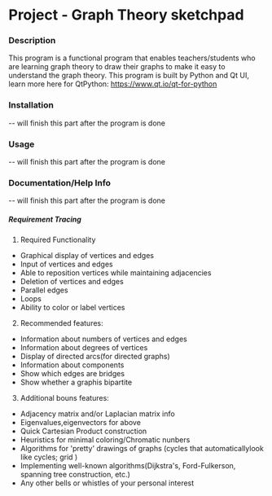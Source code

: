 # Project - Graph Theory sketchpad

### Description
This program is a functional program that enables teachers/students who are learning graph theory to draw their graphs to make it easy to understand the graph theory.
This program is built by Python and Qt UI, learn more here for QtPython:
https://www.qt.io/qt-for-python

### Installation 
-- will finish this part after the program is done

### Usage
-- will finish this part after the program is done

### Documentation/Help Info
-- will finish this part after the program is done


##### Requirement Tracing
1. Required Functionality
  - Graphical display of vertices and edges
  - Input of vertices and edges
  - Able to reposition vertices while maintaining adjacencies
  - Deletion of vertices and edges
  - Parallel edges
  - Loops
  - Ability to color or label vertices
2. Recommended features:
  - Information about numbers of vertices and edges
  - Information about degrees of vertices
  - Display of directed arcs(for directed graphs)
  - Information about components
  - Show which edges are bridges
  - Show whether a graphis bipartite
3. Additional bouns features:
  - Adjacency matrix and/or Laplacian matrix info
  - Eigenvalues,eigenvectors for above
  - Quick Cartesian Product construction
  - Heuristics for minimal coloring/Chromatic nunbers
  - Algorithms for 'pretty' drawings of graphs (cycles that automaticallylook like cycles; grid )
  - Implementing well-known algorithms(Dijkstra's, Ford-Fulkerson, spanning tree construction, etc.)
  - Any other bells or whistles of your personal interest
